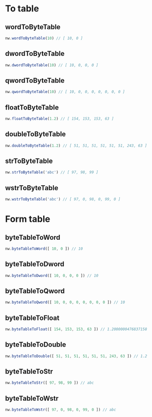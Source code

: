 # To table

## wordToByteTable
```js
nw.wordToByteTable(10) // [ 10, 0 ]
```

## dwordToByteTable
```js
nw.dwordToByteTable(10) // [ 10, 0, 0, 0 ]
```

## qwordToByteTable
```js
nw.qwordToByteTable(10) // [ 10, 0, 0, 0, 0, 0, 0, 0 ]
```

## floatToByteTable
```js
nw.floatToByteTable(1.2) // [ 154, 153, 153, 63 ]
```

## doubleToByteTable
```js
nw.doubleToByteTable(1.2) // [ 51, 51, 51, 51, 51, 51, 243, 63 ]
```

## strToByteTable
```js
nw.strToByteTable('abc') // [ 97, 98, 99 ]
```

## wstrToByteTable
```js
nw.wstrToByteTable('abc') // [ 97, 0, 98, 0, 99, 0 ]
```

# Form table

## byteTableToWord
```js
nw.byteTableToWord([ 10, 0 ]) // 10
```

## byteTableToDword
```js
nw.byteTableToDword([ 10, 0, 0, 0 ]) // 10
```

## byteTableToQword
```js
nw.byteTableToQword([ 10, 0, 0, 0, 0, 0, 0, 0 ]) // 10
```

## byteTableToFloat
```js
nw.byteTableToFloat([ 154, 153, 153, 63 ]) // 1.2000000476837158
```

## byteTableToDouble
```js
nw.byteTableToDouble([ 51, 51, 51, 51, 51, 51, 243, 63 ]) // 1.2
```

## byteTableToStr
```js
nw.byteTableToStr([ 97, 98, 99 ]) // abc
```

## byteTableToWstr
```js
nw.byteTableToWstr([ 97, 0, 98, 0, 99, 0 ]) // abc
```